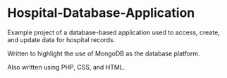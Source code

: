 # Hospital-Database-Application
Example project of a database-based application used to access, create, and update data for hospital records.

Written to highlight the use of MongoDB as the database platform.

Also written using PHP, CSS, and HTML.
